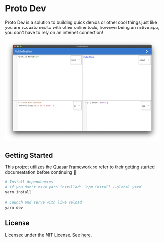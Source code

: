 # Proto Dev

Proto Dev is a solution to building quick demos or other cool things just like you are accustomed to with other online tools, however being an native app, you don't have to rely on an internet connection!

<p align="center">
  <img alt="Proto Dev in action" src="./proto-dev-demo.png" width=750px>
</p>

## Getting Started

This project utilizes the [Quasar Framework](https://quasar-framework.org/) so refer to their [getting started](https://quasar-framework.org/guide/) documentation before continuing 🙂

```bash
# Install dependencies
# If you don't have yarn installed: `npm install --global yarn`
yarn install

# Launch and serve with live reload
yarn dev
```

## License

Licensed under the MIT License. See [here](https://github.com/CameronAdams777/proto-dev/blob/master/LICENSE.txt).
